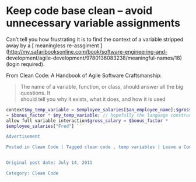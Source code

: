 # Keep code base clean – avoid unnecessary variable assignments

Can’t tell you how frustrating it is to find the context of a variable
stripped away by a [ meaningless re-assgiment
](http://my.safaribooksonline.com/book/software-engineering-and-
development/agile-development/9780136083238/meaningful-names/18) (login
required).

From Clean Code: A Handbook of Agile Software Craftsmanship:

> The name of a variable, function, or class, should answer all the big
> questions. It  
>  should tell you why it exists, what it does, and how it is used

```php 123456// doing this totally strips away any meaningful
context$my_temp_variable = $employee_salaries[$an_employee_name];$gross_salary
= $bonus_factor * $my_temp_variable; // hopefully the language constructs
allow full variable interaction$gross_salary = $bonus_factor *
$employee_salaries["Fred"] ```

Advertisement

Posted in Clean Code | Tagged clean code , temp variables | Leave a Comment » 


Original post date: July 14, 2011

Category: Clean Code